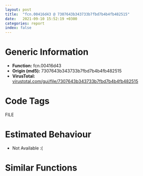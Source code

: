 ```yaml
---
layout: post
title:  "fcn.00416d43 @ 7307643b343733b7fbd7b4b4fb482515"
date:   2021-09-10 15:52:19 +0300
categories: report
index: false
---
```


# Generic Information
- **Function:** fcn.00416d43
- **Origin (md5):** 7307643b343733b7fbd7b4b4fb482515
- **VirusTotal:** [virustotal.com/gui/file/7307643b343733b7fbd7b4b4fb482515][virustotal_ref]

# Code Tags
<span class="tag" id="FILE">FILE</span>


# Estimated Behaviour
<ul><li class="bhv-desc" id="na">Not Available :(</li></ul>

# Similar Functions
<script type="text/javascript" src="https://www.gstatic.com/charts/loader.js"></script>
<script type="text/javascript">

    google.charts.load('current', {'packages':['corechart']});
    google.charts.setOnLoadCallback(drawChart);

    function drawChart() {
    var data = new google.visualization.DataTable();
        data.addColumn('number', 'X');
        data.addColumn('number', 'Y');
        data.addColumn({type: 'string', role: 'tooltip', 'p': {'html': true}});
        data.addColumn({'type': 'string', 'role': 'style'});
        
        data.addRows([
    [-152.384521484375, 2.9128670692443848, '<b><a href="/report/fcn.00416d43@7307643b343733b7fbd7b4b4fb482515">fcn.00416d43</a><br>@7307643b343733b7fbd7b4b4fb482515</b><br>', 'point { fill-color: #e0440e; }'],
[86.39100646972656, -55.56997299194336, '<b><a href="/report/fcn.0054a559@9a2108de6665bf53e42d7cbbbe5a0866">fcn.0054a559</a><br>@9a2108de6665bf53e42d7cbbbe5a0866</b><br>', 'null'],
[-120.46954345703125, 96.9956283569336, '<b><a href="/report/fcn.00416d43@b8b9cf6862b0d68d10750002e5baaf97">fcn.00416d43</a><br>@b8b9cf6862b0d68d10750002e5baaf97</b><br>', 'null'],
[-50.218170166015625, 238.59686279296875, '<b><a href="/report/fcn.004fd908@e2ba7f10eb234338a49853c34d7d9c56">fcn.004fd908</a><br>@e2ba7f10eb234338a49853c34d7d9c56</b><br>', 'null'],
[24.429046630859375, 21.230438232421875, '<b><a href="/report/fcn.00490f31@4fe6510221c33bf023f6abed461fc13f">fcn.00490f31</a><br>@4fe6510221c33bf023f6abed461fc13f</b><br>', 'null'],
[-29.904590606689453, 99.98744201660156, '<b><a href="/report/fcn.005b08c9@b38ce64a273c3fc98fc78af14b8bdcc0">fcn.005b08c9</a><br>@b38ce64a273c3fc98fc78af14b8bdcc0</b><br>', 'null'],
[-96.44920349121094, -82.46781158447266, '<b><a href="/report/fcn.00416d43@9571c7458fae91969aaed3955e433f49">fcn.00416d43</a><br>@9571c7458fae91969aaed3955e433f49</b><br>', 'null'],
[-3.7660350799560547, -77.60997009277344, '<b><a href="/report/fcn.00416d43@3aa98225e51cbcae2d334c8b6b4ed9fd">fcn.00416d43</a><br>@3aa98225e51cbcae2d334c8b6b4ed9fd</b><br>', 'null'],
[-59.253028869628906, 8.924993515014648, '<b><a href="/report/fcn.00416e81@e16f74a2849182d98050864255e902f8">fcn.00416e81</a><br>@e16f74a2849182d98050864255e902f8</b><br>', 'null'],
[57.6879768371582, 123.19439697265625, '<b><a href="/report/fcn.00416d43@146b14fc12cf789043a79d4f548a23bf">fcn.00416d43</a><br>@146b14fc12cf789043a79d4f548a23bf</b><br>', 'null'],
[115.34549713134766, 42.30196762084961, '<b><a href="/report/fcn.004170a3@c077742bdc6d4f2c0ca7d0e2a6a94acf">fcn.004170a3</a><br>@c077742bdc6d4f2c0ca7d0e2a6a94acf</b><br>', 'null'],

        ]);

    var options = {
        title: 'Similarity Plot',
        legend: 'none',
        colors: ['#dedbd9', '#e6693e', '#ec8f6e', '#f3b49f', '#f6c7b6'],
        tooltip: {isHtml: true, trigger: 'both'},
        explorer: {
        actions: ["dragToZoom", "rightClickToReset"],
        },
        chartArea: {
        width: '80%',
        height: '80%'
        },
        width: '100%',
        height: '100%'
    };

    var chart = new google.visualization.ScatterChart(document.getElementById('chart_div'));

    chart.draw(data, options);
    }
    
</script>


<div id="chart_div" style="width: 100%px; height: 100%;"></div>

# Disassembled Code
{% highlight nasm %}

mov edi, edi
push ebp
mov ebp, esp
sub esp, 0x1fc
mov eax, dword[0x475084]
xor eax, ebp
mov dword[ebp-4], eax
push ebx
push esi
mov esi, dword[ebp+8]
push edi
push esi
call fcn.00416d1d
mov edi, eax
xor ebx, ebx
pop ecx
mov dword[ebp-0x1fc], edi
cmp edi, ebx
je off.b416
push 3
call fcn.0041e6ac
pop ecx
cmp eax, 1
je off.b332
push 3
call fcn.0041e6ac
pop ecx
test eax, eax
jne off.b94
cmp dword[0x475080], 1
je off.b332
cmp esi, 0xfc
je off.b416
push str.Runtime_Error__n_nProgram:_
push 0x314
mov edi, 0x477528
push edi
call fcn.004134a8
add esp, 0xc
test eax, eax
jne off.b322
push 0x104
mov esi, 0x47755a
push esi
push ebx
mov word[0x477762], ax
call dword[sym.imp.KERNEL32.dll_GetModuleFileNameW]
mov ebx, 0x2fb
test eax, eax
jne off.b202
push str._program_name_unknown_
push ebx
push esi
call fcn.004134a8
add esp, 0xc
test eax, eax
je off.b202
xor eax, eax
push eax
push eax
push eax
push eax
push eax
call fcn.00414a53
push esi
call fcn.004123dd
inc eax
pop ecx
cmp eax, 0x3c
jbe off.b257
push esi
call fcn.004123dd
lea eax, [eax*2+0x4774e4]
mov ecx, eax
sub ecx, esi
push 3
sar ecx, 1
push 0x453f9c
sub ebx, ecx
push ebx
push eax
call fcn.00413142
add esp, 0x14
test eax, eax
jne off.b190
push 0x453f94
mov esi, 0x314
push esi
push edi
call fcn.0041e637
add esp, 0xc
test eax, eax
jne off.b190
push dword[ebp-0x1fc]
push esi
push edi
call fcn.0041e637
add esp, 0xc
test eax, eax
jne off.b190
push 0x12010
push 0x453f48
push edi
call fcn.0041e4cb
add esp, 0xc
jmp off.b416
push ebx
push ebx
push ebx
push ebx
push ebx
jmp off.b197
push 0xfffffffffffffff4
call dword[sym.imp.KERNEL32.dll_GetStdHandle]
mov esi, eax
cmp esi, ebx
je off.b416
cmp esi, 0xffffffff
je off.b416
xor eax, eax
mov cl, byte[edi+eax*2]
mov byte[ebp+eax-0x1f8], cl
cmp word[edi+eax*2], bx
je off.b377
inc eax
cmp eax, 0x1f4
jb off.b353
push ebx
lea eax, [ebp-0x1fc]
push eax
lea eax, [ebp-0x1f8]
push eax
mov byte[ebp-5], bl
call fcn.00412d20
pop ecx
push eax
lea eax, [ebp-0x1f8]
push eax
push esi
call dword[sym.imp.KERNEL32.dll_WriteFile]
mov ecx, dword[ebp-4]
pop edi
pop esi
xor ecx, ebp
pop ebx
call fcn.00410b3d
leave
ret

{% endhighlight %}

[virustotal_ref]: https://www.virustotal.com/gui/file/7307643b343733b7fbd7b4b4fb482515